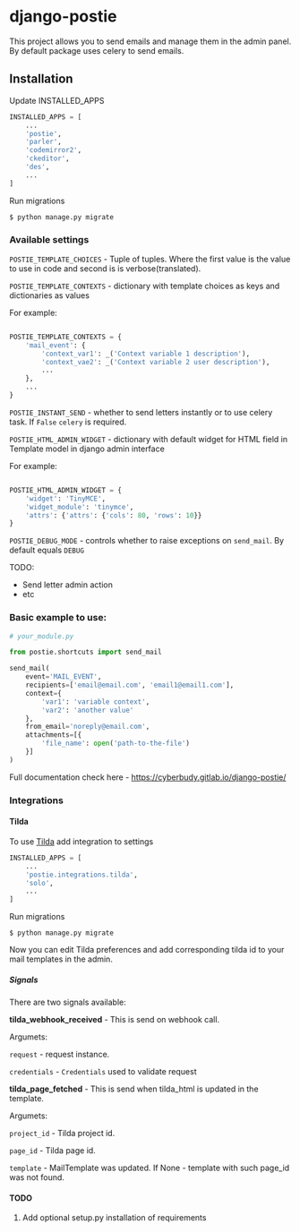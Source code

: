 # django-postie

This project allows you to send emails and manage them in the admin panel.
By default package uses celery to send emails.

## Installation

Update INSTALLED_APPS

```python
INSTALLED_APPS = [
    ...
    'postie',
    'parler',
    'codemirror2',
    'ckeditor',
    'des',
    ...
]
```

Run migrations

```
$ python manage.py migrate
```


### Available settings

`POSTIE_TEMPLATE_CHOICES` - Tuple of tuples. Where the first value is the
value to use in code and second is is verbose(translated).

`POSTIE_TEMPLATE_CONTEXTS` - dictionary with template choices as keys and
dictionaries as values

For example:
```python

POSTIE_TEMPLATE_CONTEXTS = {
    'mail_event': {
        'context_var1': _('Context variable 1 description'),
        'context_vae2': _('Context variable 2 user description'),
        ...
    },
    ...
}
```

`POSTIE_INSTANT_SEND` - whether to send letters instantly or to use celery
task. If `False` `celery` is required.

`POSTIE_HTML_ADMIN_WIDGET` - dictionary with default widget for HTML field
in Template model in django admin interface

For example:
```python

POSTIE_HTML_ADMIN_WIDGET = {
    'widget': 'TinyMCE',
    'widget_module': 'tinymce',
    'attrs': {'attrs': {'cols': 80, 'rows': 10}}
}
```

`POSTIE_DEBUG_MODE` - controls whether to raise exceptions on `send_mail`. By default equals `DEBUG`


TODO:

* Send letter admin action
* etc

### Basic example to use:


```python
# your_module.py

from postie.shortcuts import send_mail

send_mail(
    event='MAIL_EVENT',
    recipients=['email@email.com', 'email1@email1.com'],
    context={
        'var1': 'variable context',
        'var2': 'another value'
    },
    from_email='noreply@email.com',
    attachments=[{
        'file_name': open('path-to-the-file')
    }]
)
```

Full documentation check here - https://cyberbudy.gitlab.io/django-postie/

### Integrations

#### Tilda

To use [Tilda](https://tilda.cc/) add integration to settings

```python
INSTALLED_APPS = [
    ...
    'postie.integrations.tilda',
    'solo',
    ...
]
```

Run migrations

```
$ python manage.py migrate
```

Now you can edit Tilda preferences and add corresponding tilda id to your mail templates in the admin.

##### Signals

There are two signals available:

**tilda_webhook_received** - This is send on webhook call. 

Argumets:

`request` - request instance.

`credentials` - `Credentials` used to validate request



**tilda_page_fetched** - This is send when tilda_html is updated in the template. 

Argumets:

`project_id` - Tilda project id.

`page_id` - Tilda page id.

`template` - MailTemplate was updated. If None - template with such page_id was not found.


#### TODO

1. Add optional setup.py installation of requirements
